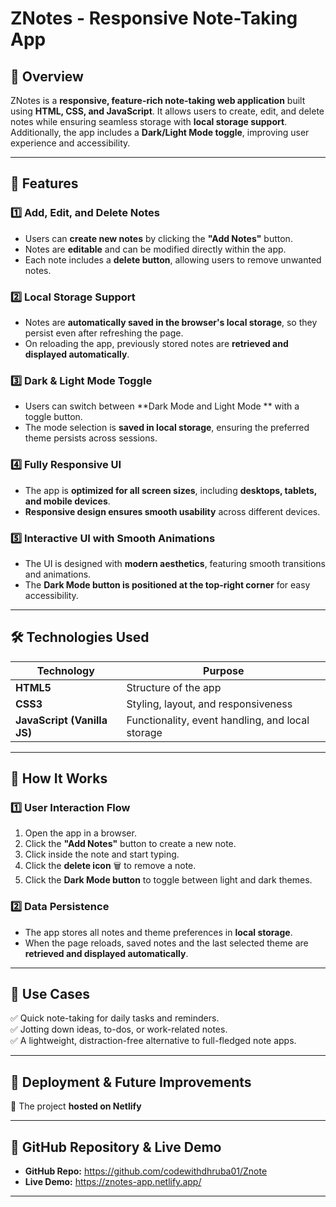 # **ZNotes - Responsive Note-Taking App**

## **📌 Overview**  
ZNotes is a **responsive, feature-rich note-taking web application** built using **HTML, CSS, and JavaScript**. It allows users to create, edit, and delete notes while ensuring seamless storage with **local storage support**. Additionally, the app includes a **Dark/Light Mode toggle**, improving user experience and accessibility.

---

## **📂 Features**  

### **1️⃣ Add, Edit, and Delete Notes**  
- Users can **create new notes** by clicking the **"Add Notes"** button.  
- Notes are **editable** and can be modified directly within the app.  
- Each note includes a **delete button**, allowing users to remove unwanted notes.  

### **2️⃣ Local Storage Support**  
- Notes are **automatically saved in the browser's local storage**, so they persist even after refreshing the page.  
- On reloading the app, previously stored notes are **retrieved and displayed automatically**.  

### **3️⃣ Dark & Light Mode Toggle**  
- Users can switch between **Dark Mode and Light Mode ** with a toggle button.  
- The mode selection is **saved in local storage**, ensuring the preferred theme persists across sessions.  

### **4️⃣ Fully Responsive UI**  
- The app is **optimized for all screen sizes**, including **desktops, tablets, and mobile devices**.  
- **Responsive design ensures smooth usability** across different devices.  

### **5️⃣ Interactive UI with Smooth Animations**  
- The UI is designed with **modern aesthetics**, featuring smooth transitions and animations.  
- The **Dark Mode button is positioned at the top-right corner** for easy accessibility.  

---

## **🛠️ Technologies Used**  

| Technology | Purpose |
|------------|---------|
| **HTML5** | Structure of the app |
| **CSS3** | Styling, layout, and responsiveness |
| **JavaScript (Vanilla JS)** | Functionality, event handling, and local storage |

---

## **📌 How It Works**  

### **1️⃣ User Interaction Flow**  
1. Open the app in a browser.  
2. Click the **"Add Notes"** button to create a new note.  
3. Click inside the note and start typing.  
4. Click the **delete icon** 🗑️ to remove a note.  
5. Click the **Dark Mode button** to toggle between light and dark themes.  

### **2️⃣ Data Persistence**  
- The app stores all notes and theme preferences in **local storage**.  
- When the page reloads, saved notes and the last selected theme are **retrieved and displayed automatically**.  

---

## **🎯 Use Cases**  
✅ Quick note-taking for daily tasks and reminders.  
✅ Jotting down ideas, to-dos, or work-related notes.  
✅ A lightweight, distraction-free alternative to full-fledged note apps.  

---


## **🚀 Deployment & Future Improvements**  
📌 The project **hosted on Netlify**

---

## **🔗 GitHub Repository & Live Demo**  
- **GitHub Repo:** https://github.com/codewithdhruba01/Znote 
- **Live Demo:** https://znotes-app.netlify.app/

---
